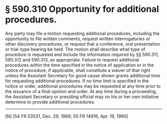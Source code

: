 # § 590.310   Opportunity for additional procedures.

Any party may file a motion requesting additional procedures, including the opportunity to file written comments, request written interrogatories or other discovery procedures, or request that a conference, oral presentation or trial-type hearing be held. The motion shall describe what type of procedure is requested and include the information required by §§ 590.311, 590.312 and 590.313, as appropriate. Failure to request additional procedures within the time specified in the notice of application or in the notice of procedure, if applicable, shall constitute a waiver of that right unless the Assistant Secretary for good cause shown grants additional time for requesting additional procedures. If no time limit is specified in the notice or order, additional procedures may be requested at any time prior to the issuance of a final opinion and order. At any time during a proceeding, the Assistant Secretary or presiding official may on his or her own initiative determine to provide additional procedures.



---

[N] [54 FR 53531, Dec. 29, 1989; 55 FR 14916, Apr. 19, 1990]




